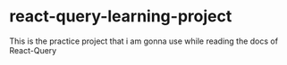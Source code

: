 # react-query-learning-project
This is the practice project that i am gonna use while reading the docs of React-Query
